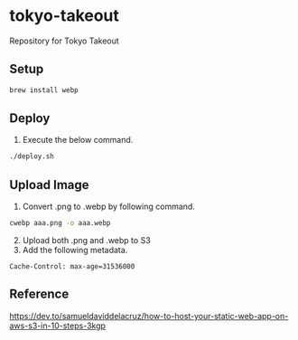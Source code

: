 # tokyo-takeout
Repository for Tokyo Takeout

## Setup

```bash
brew install webp
```

## Deploy
1. Execute the below command.
```bash
./deploy.sh
```

## Upload Image
1. Convert .png to .webp by following command.
```bash
cwebp aaa.png -o aaa.webp
```
2. Upload both .png and .webp to S3
3. Add the following metadata.
```
Cache-Control: max-age=31536000
```

## Reference
https://dev.to/samueldaviddelacruz/how-to-host-your-static-web-app-on-aws-s3-in-10-steps-3kgp

